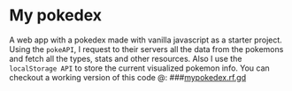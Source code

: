# My pokedex
A web app with a pokedex made with vanilla javascript as a starter project. Using the `pokeAPI`, 
I request to their servers all the data from the pokemons and fetch all the types, stats and 
other resources. Also I use the `localStorage API` to store the current visualized pokemon info.
You can checkout a working version of this code @:
###[mypokedex.rf.gd](mypokedex.rf.gd "MyPokedex")
